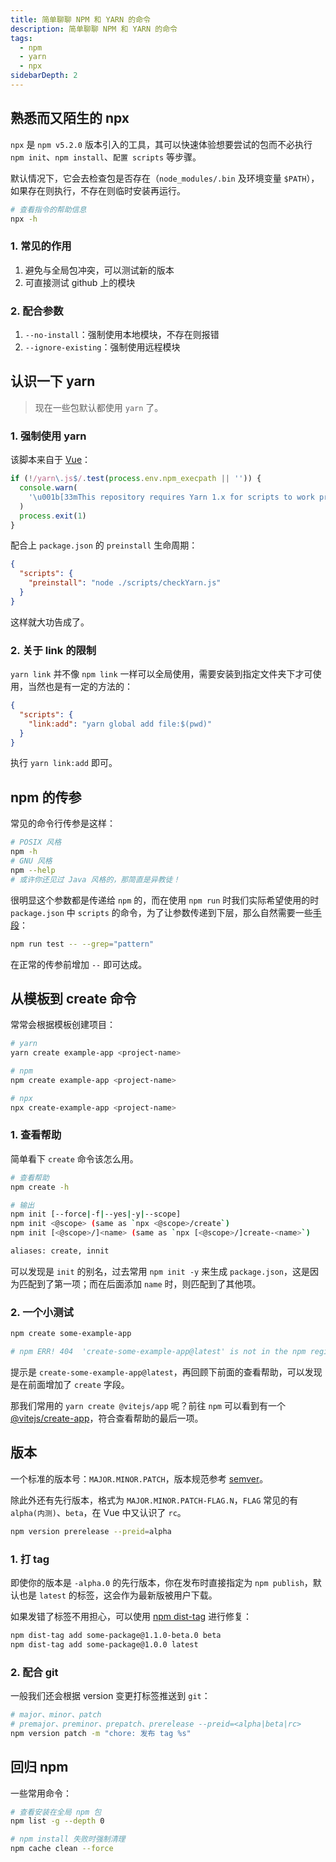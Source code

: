```yaml
---
title: 简单聊聊 NPM 和 YARN 的命令
description: 简单聊聊 NPM 和 YARN 的命令
tags:
  - npm
  - yarn
  - npx
sidebarDepth: 2
---
```


## 熟悉而又陌生的 npx

`npx` 是 `npm v5.2.0`  版本引入的工具，其可以快速体验想要尝试的包而不必执行 `npm init`、`npm install`、`配置 scripts` 等步骤。

默认情况下，它会去检查包是否存在（`node_modules/.bin` 及环境变量 `$PATH`），如果存在则执行，不存在则临时安装再运行。

```bash
# 查看指令的帮助信息
npx -h
```

### 1. 常见的作用

1. 避免与全局包冲突，可以测试新的版本
2. 可直接测试 github 上的模块

### 2. 配合参数

1. `--no-install`：强制使用本地模块，不存在则报错
2. `--ignore-existing`：强制使用远程模块



## 认识一下 yarn

> 现在一些包默认都使用 `yarn` 了。

### 1. 强制使用 yarn

该脚本来自于 [Vue](https://github.com/vuejs/vue-next/blob/master/scripts/checkYarn.js)：

```js
if (!/yarn\.js$/.test(process.env.npm_execpath || '')) {
  console.warn(
    '\u001b[33mThis repository requires Yarn 1.x for scripts to work properly.\u001b[39m\n'
  )
  process.exit(1)
}
```

配合上 `package.json` 的 `preinstall` 生命周期：

```json
{
  "scripts": {
    "preinstall": "node ./scripts/checkYarn.js"
  }
}
```

这样就大功告成了。

### 2. 关于 link 的限制

`yarn link` 并不像 `npm link` 一样可以全局使用，需要安装到指定文件夹下才可使用，当然也是有一定的方法的：

```json
{
  "scripts": {
    "link:add": "yarn global add file:$(pwd)"
  }
}
```

执行 `yarn link:add` 即可。



## npm 的传参

常见的命令行传参是这样：

```bash
# POSIX 风格
npm -h
# GNU 风格
npm --help
# 或许你还见过 Java 风格的，那简直是异教徒！
```

很明显这个参数都是传递给 `npm` 的，而在使用 `npm run` 时我们实际希望使用的时 `package.json` 中 `scripts` 的命令，为了让参数传递到下层，那么自然需要一些[手段](https://docs.npmjs.com/cli/v6/commands/npm-run-script#description)：

```bash
npm run test -- --grep="pattern"
```

在正常的传参前增加 `--` 即可达成。



## 从模板到 create 命令

常常会根据模板创建项目：

```bash
# yarn
yarn create example-app <project-name>

# npm
npm create example-app <project-name>

# npx
npx create-example-app <project-name>
```

### 1. 查看帮助

简单看下 `create` 命令该怎么用。

```bash
# 查看帮助
npm create -h

# 输出
npm init [--force|-f|--yes|-y|--scope]
npm init <@scope> (same as `npx <@scope>/create`)
npm init [<@scope>/]<name> (same as `npx [<@scope>/]create-<name>`)

aliases: create, innit
```

可以发现是 `init` 的别名，过去常用 `npm init -y` 来生成 `package.json`，这是因为匹配到了第一项；而在后面添加 `name` 时，则匹配到了其他项。

### 2. 一个小测试

```bash
npm create some-example-app

# npm ERR! 404  'create-some-example-app@latest' is not in the npm registry.
```

提示是 `create-some-example-app@latest`，再回顾下前面的查看帮助，可以发现是在前面增加了 `create` 字段。

那我们常用的 `yarn create @vitejs/app` 呢？前往 `npm` 可以看到有一个 [@vitejs/create-app](https://www.npmjs.com/package/@vitejs/create-app)，符合查看帮助的最后一项。



## 版本

一个标准的版本号：`MAJOR.MINOR.PATCH`，版本规范参考 [semver](https://semver.org/)。

除此外还有先行版本，格式为 `MAJOR.MINOR.PATCH-FLAG.N`，`FLAG` 常见的有 `alpha(内测)`、`beta`，在 Vue 中又认识了 `rc`。

```bash
npm version prerelease --preid=alpha
```

### 1. 打 tag

即使你的版本是 `-alpha.0` 的先行版本，你在发布时直接指定为 `npm publish`，默认也是 `latest` 的标签，这会作为最新版被用户下载。

如果发错了标签不用担心，可以使用 [npm dist-tag](https://docs.npmjs.com/cli/v7/commands/npm-dist-tag) 进行修复：

```bash
npm dist-tag add some-package@1.1.0-beta.0 beta
npm dist-tag add some-package@1.0.0 latest
```

### 2. 配合 git

一般我们还会根据 version 变更打标签推送到 `git`：

```bash
# major、minor、patch
# premajor、preminor、prepatch、prerelease --preid=<alpha|beta|rc>
npm version patch -m "chore: 发布 tag %s"
```



## 回归 npm

一些常用命令：

```bash
# 查看安装在全局 npm 包
npm list -g --depth 0

# npm install 失败时强制清理
npm cache clean --force
```



